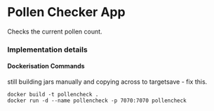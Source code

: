 
# Pollen Checker App

Checks the current pollen count.


### Implementation details

#### Dockerisation Commands

still building jars manually and copying across to targetsave - fix this.

```
docker build -t pollencheck .
docker run -d --name pollencheck -p 7070:7070 pollencheck
```